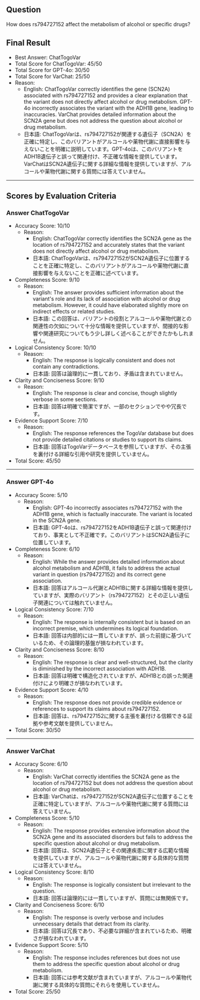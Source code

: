 ## Question

How does rs794727152 affect the metabolism of alcohol or specific drugs?

## Final Result

- Best Answer: ChatTogoVar
- Total Score for ChatTogoVar: 45/50
- Total Score for GPT-4o: 30/50
- Total Score for VarChat: 25/50
- Reason:
  - English: ChatTogoVar correctly identifies the gene (SCN2A) associated with rs794727152 and provides a clear explanation that the variant does not directly affect alcohol or drug metabolism. GPT-4o incorrectly associates the variant with the ADH1B gene, leading to inaccuracies. VarChat provides detailed information about the SCN2A gene but does not address the question about alcohol or drug metabolism.
  - 日本語: ChatTogoVarは、rs794727152が関連する遺伝子（SCN2A）を正確に特定し、このバリアントがアルコールや薬物代謝に直接影響を与えないことを明確に説明しています。GPT-4oは、このバリアントをADH1B遺伝子と誤って関連付け、不正確な情報を提供しています。VarChatはSCN2A遺伝子に関する詳細な情報を提供していますが、アルコールや薬物代謝に関する質問には答えていません。

---

## Scores by Evaluation Criteria

### Answer ChatTogoVar
- Accuracy Score: 10/10
  - Reason: 
    - English: ChatTogoVar correctly identifies the SCN2A gene as the location of rs794727152 and accurately states that the variant does not directly affect alcohol or drug metabolism.
    - 日本語: ChatTogoVarは、rs794727152がSCN2A遺伝子に位置することを正確に特定し、このバリアントがアルコールや薬物代謝に直接影響を与えないことを正確に述べています。
- Completeness Score: 9/10
  - Reason: 
    - English: The answer provides sufficient information about the variant's role and its lack of association with alcohol or drug metabolism. However, it could have elaborated slightly more on indirect effects or related studies.
    - 日本語: この回答は、バリアントの役割とアルコールや薬物代謝との関連性の欠如について十分な情報を提供していますが、間接的な影響や関連研究についてもう少し詳しく述べることができたかもしれません。
- Logical Consistency Score: 10/10
  - Reason: 
    - English: The response is logically consistent and does not contain any contradictions.
    - 日本語: 回答は論理的に一貫しており、矛盾は含まれていません。
- Clarity and Conciseness Score: 9/10
  - Reason: 
    - English: The response is clear and concise, though slightly verbose in some sections.
    - 日本語: 回答は明確で簡潔ですが、一部のセクションでやや冗長です。
- Evidence Support Score: 7/10
  - Reason: 
    - English: The response references the TogoVar database but does not provide detailed citations or studies to support its claims.
    - 日本語: 回答はTogoVarデータベースを参照していますが、その主張を裏付ける詳細な引用や研究を提供していません。
- Total Score: 45/50

---

### Answer GPT-4o
- Accuracy Score: 5/10
  - Reason: 
    - English: GPT-4o incorrectly associates rs794727152 with the ADH1B gene, which is factually inaccurate. The variant is located in the SCN2A gene.
    - 日本語: GPT-4oは、rs794727152をADH1B遺伝子と誤って関連付けており、事実として不正確です。このバリアントはSCN2A遺伝子に位置しています。
- Completeness Score: 6/10
  - Reason: 
    - English: While the answer provides detailed information about alcohol metabolism and ADH1B, it fails to address the actual variant in question (rs794727152) and its correct gene association.
    - 日本語: 回答はアルコール代謝とADH1Bに関する詳細な情報を提供していますが、実際のバリアント（rs794727152）とその正しい遺伝子関連については触れていません。
- Logical Consistency Score: 7/10
  - Reason: 
    - English: The response is internally consistent but is based on an incorrect premise, which undermines its logical foundation.
    - 日本語: 回答は内部的には一貫していますが、誤った前提に基づいているため、その論理的基盤が損なわれています。
- Clarity and Conciseness Score: 8/10
  - Reason: 
    - English: The response is clear and well-structured, but the clarity is diminished by the incorrect association with ADH1B.
    - 日本語: 回答は明確で構造化されていますが、ADH1Bとの誤った関連付けにより明確さが損なわれています。
- Evidence Support Score: 4/10
  - Reason: 
    - English: The response does not provide credible evidence or references to support its claims about rs794727152.
    - 日本語: 回答は、rs794727152に関する主張を裏付ける信頼できる証拠や参考文献を提供していません。
- Total Score: 30/50

---

### Answer VarChat
- Accuracy Score: 6/10
  - Reason: 
    - English: VarChat correctly identifies the SCN2A gene as the location of rs794727152 but does not address the question about alcohol or drug metabolism.
    - 日本語: VarChatは、rs794727152がSCN2A遺伝子に位置することを正確に特定していますが、アルコールや薬物代謝に関する質問には答えていません。
- Completeness Score: 5/10
  - Reason: 
    - English: The response provides extensive information about the SCN2A gene and its associated disorders but fails to address the specific question about alcohol or drug metabolism.
    - 日本語: 回答は、SCN2A遺伝子とその関連疾患に関する広範な情報を提供していますが、アルコールや薬物代謝に関する具体的な質問には答えていません。
- Logical Consistency Score: 8/10
  - Reason: 
    - English: The response is logically consistent but irrelevant to the question.
    - 日本語: 回答は論理的には一貫していますが、質問には無関係です。
- Clarity and Conciseness Score: 6/10
  - Reason: 
    - English: The response is overly verbose and includes unnecessary details that detract from its clarity.
    - 日本語: 回答は冗長であり、不必要な詳細が含まれているため、明確さが損なわれています。
- Evidence Support Score: 5/10
  - Reason: 
    - English: The response includes references but does not use them to address the specific question about alcohol or drug metabolism.
    - 日本語: 回答には参考文献が含まれていますが、アルコールや薬物代謝に関する具体的な質問にそれらを使用していません。
- Total Score: 25/50